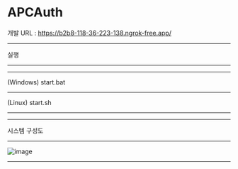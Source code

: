# APCAuth

개발 URL : https://b2b8-118-36-223-138.ngrok-free.app/

---

실행

---

---

(Windows) start.bat

---

(Linux) start.sh 

---

---

시스템 구성도

---

![image](https://github.com/Korjw/APCAuth/assets/93375024/cc03c2e7-edc9-4fad-9ae8-e7e2a664b830)

---
